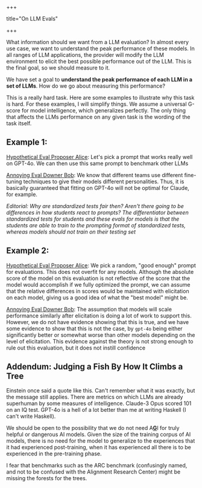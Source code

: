 +++

title="On LLM Evals"

+++

What information should we want from a LLM evaluation? In almost every use case, we want to understand the peak performance of these models. In all ranges of LLM applications, the provider will modify the LLM environment to elicit the best possible performance out of the LLM. This is the final goal, so we should measure to it.

We have set a goal to **understand the peak performance of each LLM in a set of LLMs**. How do we go about measuring this performance?

This is a really hard task. Here are some examples to illustrate why this task is hard. For these examples, I will simplify things. We assume a universal G-score for model intelligence, which generalizes perfectly. The only thing that affects the LLMs performance on any given task is the wording of the task itself. 

## Example 1:

<u>Hypothetical Eval Proposer Alice</u>: Let's pick a prompt that works really well on GPT-4o. We can then use this same prompt to benchmark other LLMs

<u>Annoying Eval Downer Bob</u>: We know that different teams use different fine-tuning techniques to give their models different personalities. Thus, it is basically guaranteed that fitting on GPT-4o will not be optimal for Claude, for example. 

*Editorial: Why are standardized tests fair then? Aren't there going to be differences in how students react to prompts? The differentiator between standardized tests for students and these evals for models is that the students are able to train to the prompting format of standardized tests, whereas models should not train on their testing set*

## Example 2:

<u>Hypothetical Eval Proposer Alice</u>: We pick a random, "good enough" prompt for evaluations. This does not overfit for any models. Although the absolute score of the model on this evaluation is not reflective of the score that the model would accomplish if we fully optimized the prompt, we can assume that the relative differences in scores would be maintained with elicitation on each model, giving us a good idea of what the "best model" might be.

<u>Annoying Eval Downer Bob</u>: The assumption that models will scale performance similarly after elicitation is doing a lot of work to support this. However, we do not have evidence showing that this is true, and we have some evidence to show that this is not the case, by `gpt-4o` being either significantly better or somewhat worse than other models depending on the level of elicitation. This evidence against the theory is not strong enough to rule out this evaluation, but it does not instill confidence













## Addendum: Judging a Fish By How It Climbs a Tree

Einstein once said a quote like this. Can't remember what it was exactly, but the message still applies. There are metrics on which LLMs are already superhuman by some measures of intelligence. Claude-3 Opus scored 101 on an IQ test. GPT-4o is a hell of a lot better than me at writing Haskell (I can't write Haskell). 

We should be open to the possibility that we do not need A<u>**G**</u>I for truly helpful or dangerous AI models. Given the size of the training corpus of AI models, there is no need for the model to generalize to the experiences that it had experienced post-training, when it has experienced all there is to be experienced in the pre-training phase.

I fear that benchmarks such as the ARC benchmark (confusingly named, and not to be confused with the Alignment Research Center) might be missing the forests for the trees. 